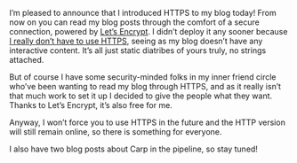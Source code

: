 I’m pleased to announce that I introduced HTTPS to my blog today! From now on
you can read my blog posts through the comfort of a secure connection, powered
by [Let’s Encrypt](https://letsencrypt.org/). I didn’t deploy it any sooner
because [I really don’t have to use HTTPS](http://n-gate.com/software/2017/07/12/0/),
seeing as my blog doesn’t have any interactive content. It’s all just static
diatribes of yours truly, no strings attached.

But of course I have some security-minded folks in my inner friend circle
who’ve been wanting to read my blog through HTTPS, and as it really isn’t that
much work to set it up I decided to give the people what they want. Thanks to
Let’s Encrypt, it’s also free for me.

Anyway, I won’t force you to use HTTPS in the future and the HTTP version will
still remain online, so there is something for everyone.

I also have two blog posts about Carp in the pipeline, so stay tuned!
